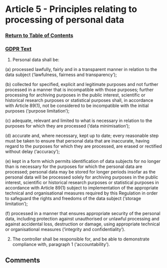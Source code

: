 # Article 5 - Principles relating to processing of personal data

### [Return to Table of Contents](https://github.com/mitmedialab/Consent-HackDay/blob/master/Legal/GDPR%20Markdown/1.%20Table%20of%20Contents.md)

### [GDPR Text](https://eur-lex.europa.eu/legal-content/EN/TXT/HTML/?uri=CELEX:32016R0679&from=EN#d1e1807-1-1)

1.   Personal data shall be:

(a)
processed lawfully, fairly and in a transparent manner in relation to the data subject (‘lawfulness, fairness and transparency’);

(b)
collected for specified, explicit and legitimate purposes and not further processed in a manner that is incompatible with those purposes; further processing for archiving purposes in the public interest, scientific or historical research purposes or statistical purposes shall, in accordance with Article 89(1), not be considered to be incompatible with the initial purposes (‘purpose limitation’);

(c)
adequate, relevant and limited to what is necessary in relation to the purposes for which they are processed (‘data minimisation’);

(d)
accurate and, where necessary, kept up to date; every reasonable step must be taken to ensure that personal data that are inaccurate, having regard to the purposes for which they are processed, are erased or rectified without delay (‘accuracy’);

(e)
kept in a form which permits identification of data subjects for no longer than is necessary for the purposes for which the personal data are processed; personal data may be stored for longer periods insofar as the personal data will be processed solely for archiving purposes in the public interest, scientific or historical research purposes or statistical purposes in accordance with Article 89(1) subject to implementation of the appropriate technical and organisational measures required by this Regulation in order to safeguard the rights and freedoms of the data subject (‘storage limitation’);

(f)
processed in a manner that ensures appropriate security of the personal data, including protection against unauthorised or unlawful processing and against accidental loss, destruction or damage, using appropriate technical or organisational measures (‘integrity and confidentiality’).

2.   The controller shall be responsible for, and be able to demonstrate compliance with, paragraph 1 (‘accountability’).

## Comments
